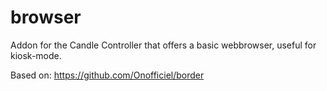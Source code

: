 # browser
Addon for the Candle Controller that offers a basic webbrowser, useful for kiosk-mode.


Based on: https://github.com/Onofficiel/border
